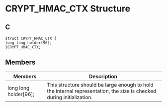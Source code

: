 # CRYPT_HMAC_CTX Structure 

## C

    struct CRYPT_HMAC_CTX {
    long long holder[96];
    }CRYPT_HMAC_CTX;

## Members
|Members |Description |
|---|---|
|long long holder[96]; |This structure should be large enough to hold the internal representation, the size is checked during initialization. |



